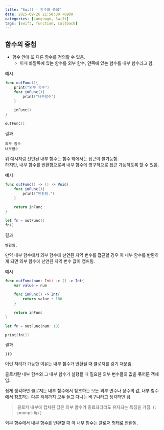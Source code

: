 ```yaml
---
title: "Swift - 함수의 중첩"
date: 2025-09-26 21:50:00 +0900
categories: [Language, Swift]
tags: [swift, function, callback]
---
```


## **함수의 중첩**
- 함수 안에 또 다른 함수를 정의할 수 있음.
  - 이때 바깥쪽에 있는 함수를 외부 함수, 안쪽에 있는 함수를 내부 함수라고 함.

예시
```swift
func outFunc(){
    print("외부 함수")
    func inFunc(){
        print("내부함수")
    }
    
    inFunc()
}

outFunc()
```

결과
```
외부 함수
내부함수
```

위 예시처럼 선언된 내부 함수는 함수 밖에서는 접근이 불가능함.<br>
하지만, 내부 함수를 반환함으로써 내부 함수에 영구적으로 접근 가능하도록 할 수 있음.

예시
```swift
func outFunc() -> () -> Void{
    func inFunc(){
        print("반환됨.")
    }
    
    return inFunc
}

let fn = outFunc()
fn()
```

결과
```
반환됨.
```

만약 내부 함수에서 외부 함수에 선언된 지역 변수를 접근할 경우 이 내부 함수를 반환하게 되면 외부 함수에 선언된 지역 변수 값이 캡처됨.

예시
```swift
func outFunc(num: Int) -> () -> Int{
    var value = num
    
    func inFunc() -> Int{
        return value + 100
    }
    
    return inFunc
}

let fn = outFunc(num: 10)

print(fn())
```

결과
```
110
```

이런 처리가 가능한 이유는 내부 함수가 반환될 때 클로저를 갖기 때문임.

클로저란 내부 함수와 그 내부 함수가 실행될 때 필요한 외부 변수들의 값을 묶어둔 객체임.

쉽게 생각하면 클로저는 내부 함수에서 참조하는 모든 외부 변수나 상수의 값, 내부 함수에서 참조하는 다른 객체까지 모두 들고 다니는 바구니라고 생각하면 됨.

> 클로저 내부에 캡처된 값은 외부 함수가 종료되더라도 유지되는 특징을 가짐.
{: prompt-tip }

외부 함수에서 내부 함수를 반환할 때 이 내부 함수는 클로저 형태로 반환됨.